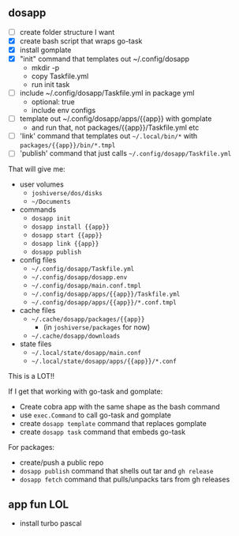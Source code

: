 ## dosapp

- [ ] create folder structure I want
- [X] create bash script that wraps go-task
- [X] install gomplate
- [X] "init" command that templates out ~/.config/dosapp
  - mkdir -p
  - copy Taskfile.yml
  - run init task
- [ ] include ~/.config/dosapp/Taskfile.yml in package yml
  - optional: true
  - include env configs
- [ ] template out ~/.config/dosapp/apps/{{app}} with gomplate
  - and run that, not packages/{{app}}/Taskfile.yml etc
- [ ] 'link' command that templates out `~/.local/bin/*` with `packages/{{app}}/bin/*.tmpl`
- [ ] 'publish' command that just calls `~/.config/dosapp/Taskfile.yml`

That will give me:

- user volumes
  - `joshiverse/dos/disks`
  - `~/Documents`
- commands
  - `dosapp init`
  - `dosapp install {{app}}`
  - `dosapp start {{app}}`
  - `dosapp link {{app}}`
  - `dosapp publish`
- config files
  - `~/.config/dosapp/Taskfile.yml`
  - `~/.config/dosapp/dosapp.env`
  - `~/.config/dosapp/main.conf.tmpl`
  - `~/.config/dosapp/apps/{{app}}/Taskfile.yml`
  - `~/.config/dosapp/apps/{{app}}/*.conf.tmpl`
- cache files
  - `~/.cache/dosapp/packages/{{app}}`
    - (in `joshiverse/packages` for now)
  - `~/.cache/dosapp/downloads`
- state files
  - `~/.local/state/dosapp/main.conf`
  - `~/.local/state/dosapp/apps/{{app}}/*.conf`

This is a LOT!!

If I get that working with go-task and gomplate:

- Create cobra app with the same shape as the bash command
- use `exec.Command` to call go-task and gomplate
- create `dosapp template` command that replaces gomplate
- create `dosapp task` command that embeds go-task

For packages:

- create/push a public repo
- `dosapp publish` command that shells out tar and `gh release`
- `dosapp fetch` command that pulls/unpacks tars from gh releases

## app fun LOL

- install turbo pascal
